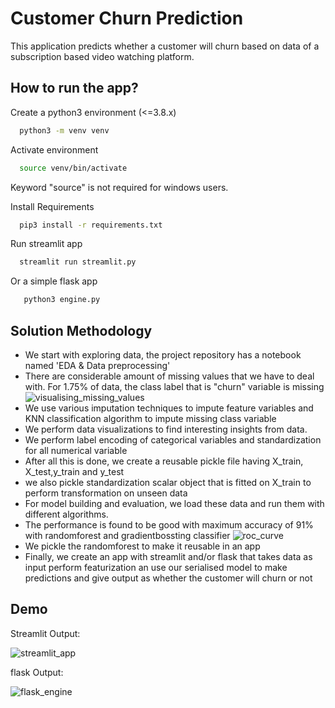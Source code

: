 
# Customer Churn Prediction

This application predicts whether a customer will churn based on data of a subscription based video watching platform.


## How to run the app?

Create a python3 environment (<=3.8.x)

```bash
  python3 -m venv venv
```

Activate environment

```bash
  source venv/bin/activate
```
Keyword "source" is not required for windows users.

Install Requirements

```bash
  pip3 install -r requirements.txt
```

Run streamlit app

```bash
  streamlit run streamlit.py
```

Or a simple flask app


```bash
   python3 engine.py
```
## Solution Methodology

 - We start with exploring data, the project repository has a notebook named 'EDA & Data preprocessing'
 - There are considerable amount of missing values that we have to deal with. For 1.75% of data, the class label that is "churn" variable is missing
 ![visualising_missing_values](https://imgur.com/2naTaVx.png)
 - We use various imputation techniques to impute feature variables and KNN classification algorithm to impute missing class variable
 - We perform data visualizations to find interesting insights from data.
 - We perform label encoding of categorical variables and standardization for all numerical variable
 - After all this is done, we create a reusable pickle file having X_train, X_test,y_train and y_test
 - we also pickle standardization scalar object that is fitted on X_train to perform transformation on unseen data
 - For model building and evaluation, we load these data and run them with different algorithms.
 - The performance is found to be good with maximum accuracy of 91% with randomforest and gradientbossting classifier
 ![roc_curve](https://imgur.com/ZMVHbyd.png)
 - We pickle the randomforest to make it reusable in an app
 - Finally, we create an app with streamlit and/or flask that takes data as input perform featurization an use our serialised model to make predictions and give output as whether the customer will churn or not


## Demo

Streamlit Output:

![streamlit_app](https://imgur.com/QGnGiMr.png)

flask Output:

![flask_engine](https://imgur.com/Gzzh0L5.png)


